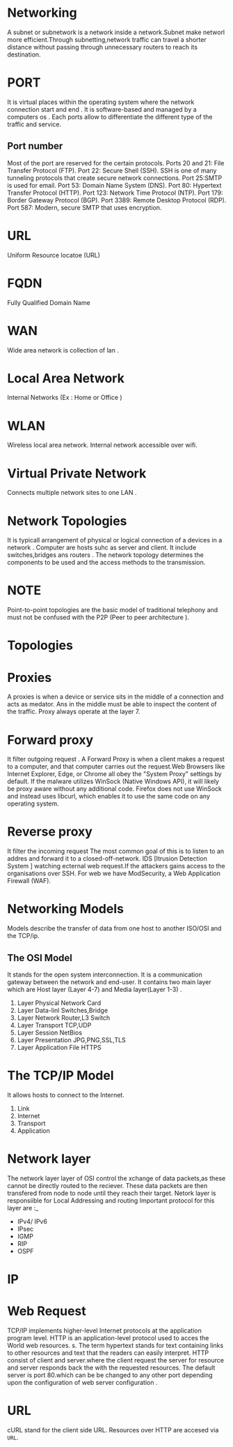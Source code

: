 # Networking 
 A subnet or subnetwork is a network inside a network.Subnet make networl more efficient.Through subnetting,network traffic can travel a shorter distance without passing through unnecessary routers to reach its destination.
# PORT 
It is virtual places within the operating system where the network connection start and end .
It is software-based and managed by a computers os .
Each ports allow to differentiate the different type of the traffic and service.
 ## Port number 
Most of the  port  are reserved for the certain protocols.
 Ports 20 and 21: File Transfer Protocol (FTP).
 Port 22: Secure Shell (SSH). SSH is one of many tunneling protocols that create secure network connections.
 Port 25:SMTP is used for email.
 Port 53: Domain Name System (DNS).
 Port 80: Hypertext Transfer Protocol (HTTP).
 Port 123: Network Time Protocol (NTP).
 Port 179: Border Gateway Protocol (BGP).
 Port 3389: Remote Desktop Protocol (RDP). 
 Port 587: Modern, secure SMTP that uses encryption.
 
# URL 
 Uniform Resource locatoe (URL)
  # FQDN 
  Fully Qualified Domain Name 
# WAN 

 Wide area network is collection of lan .
 # Local Area Network 
 Internal Networks (Ex : Home or Office )
 # WLAN 
 Wireless local area network. Internal network accessible over wifi.
 # Virtual Private Network 
  Connects multiple network sites to one LAN .
# Network Topologies 
 It is typicall arrangement of physical or logical connection of a devices in a network .
  Computer are hosts suhc as server and client. It include switches,bridges ans routers .
   The network topology determines the components to be used and the access methods to the transmission.

# NOTE
 Point-to-point topologies are the basic model of traditional telephony and must not be confused with the P2P (Peer to peer architecture ).
 # Topologies 
 # Proxies 
  A proxies is when a device or service sits in the middle of a connection and acts as medator. Ans in the middle must be able to inspect the content of the traffic.
   Proxy always operate at the layer 7.
# Forward proxy 
 It filter outgoing request .
 A Forward Proxy is when a client makes a request to a computer, and that computer carries out the request.Web Browsers like Internet Explorer, Edge, or Chrome all obey the "System Proxy" settings by default. If the malware utilizes WinSock (Native Windows API), it will likely be proxy aware without any additional code. Firefox does not use WinSock and instead uses libcurl, which enables it to use the same code on any operating system. 
 # Reverse proxy 
 It filter the incoming request 
 The most common goal of this is to listen to an addres and forward it to a closed-off-network.
  IDS [Itrusion Detection System ] watching ecternal web request.If the attackers gains access to the organisations over SSH.
 For web we have ModSecurity, a Web Application Firewall (WAF).

 # Networking Models 
  Models describe the transfer of data from one host to another ISO/OSI and the TCP/ip.

 ## The OSI Model 
 It stands for the open system interconnection.
 It is a communication gateway between the network and end-user.
 It contains two main layer which are Host layer (Layer 4-7) and Media layer(Layer 1-3) .

 1. Layer Physical Network Card 
 2. Layer Data-linl Switches,Bridge
 3. Layer Network Router,L3 Switch 
 4. Layer Transport  TCP,UDP
 5. Layer  Session  NetBios 
 6. Layer Presentation  JPG,PNG,SSL,TLS 
 7. Layer Application  File HTTPS 
 # The TCP/IP Model 
 It allows hosts to connect to the Internet.
 1. Link
 2. Internet 
 3. Transport 
 4. Application
 
# Network layer 
 The network layer  layer of OSI control the xchange of data packets,as these cannot be directly routed to the reciever.
 These data packets are then transfered from node to node until they reach their target.
 Netork layer is responsiible for Local Addressing  and routing
 Important protocol for this layer are :_
  - IPv4/ IPv6
  - IPsec
  - IGMP
  - RIP
  - OSPF
 # IP
 # Web Request 
 TCP/IP implements higher-level Internet protocols at the application program level.
 HTTP is an application-level protocol used to acces the World web resources.
 s. The term hypertext stands for text containing links to other resources and text that the readers can easily interpret.
HTTP consist of client and server.where the client request the server for resource and server responds back the with the requested resources.
 The default server is port 80.which can be be changed to any other port depending upon the configuration of web server configuration .
 # URL 
cURL stand for the client side URL.
Resources over HTTP are  accesed via `URL`.










